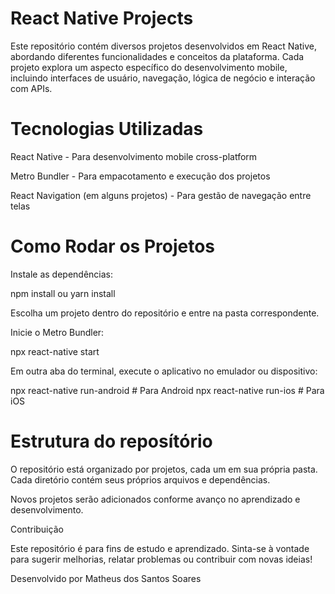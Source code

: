 # React Native Projects

Este repositório contém diversos projetos desenvolvidos em React Native, abordando diferentes funcionalidades e conceitos da plataforma. Cada projeto explora um aspecto específico do desenvolvimento mobile, incluindo interfaces de usuário, navegação, lógica de negócio e interação com APIs.

# Tecnologias Utilizadas

React Native - Para desenvolvimento mobile cross-platform

Metro Bundler - Para empacotamento e execução dos projetos

React Navigation (em alguns projetos) - Para gestão de navegação entre telas

# Como Rodar os Projetos

Instale as dependências:

npm install
ou
yarn install

Escolha um projeto dentro do repositório e entre na pasta correspondente.

Inicie o Metro Bundler:

npx react-native start

Em outra aba do terminal, execute o aplicativo no emulador ou dispositivo:

npx react-native run-android  # Para Android
npx react-native run-ios      # Para iOS

# Estrutura do reposítório

 O repositório está organizado por projetos, cada um em sua própria pasta. Cada diretório contém seus próprios arquivos e dependências.

Novos projetos serão adicionados conforme avanço no aprendizado e desenvolvimento.

Contribuição

Este repositório é para fins de estudo e aprendizado. Sinta-se à vontade para sugerir melhorias, relatar problemas ou contribuir com novas ideias!

Desenvolvido por Matheus dos Santos Soares

